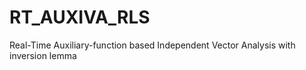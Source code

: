 # RT_AUXIVA_RLS
 
Real-Time Auxiliary-function based Independent Vector Analysis with inversion lemma
